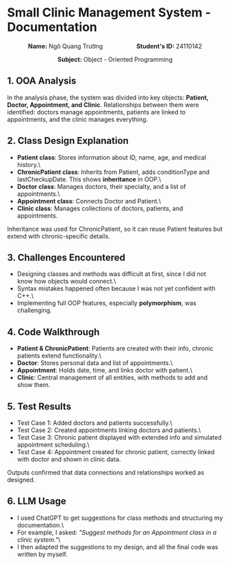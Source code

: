 # Small Clinic Management System - Documentation

<p align="center">
  <b>Name:</b> Ngô Quang Trường &nbsp;&nbsp;&nbsp;&nbsp;&nbsp;&nbsp;&nbsp;&nbsp;&nbsp;&nbsp;&nbsp;&nbsp;&nbsp;&nbsp;&nbsp;&nbsp;&nbsp;&nbsp; <b>Student's ID:</b> 24110142
</p>

<p align="center">
  <b>Subject:</b> Object - Oriented Programming
</p>


## 1. OOA Analysis

In the analysis phase, the system was divided into key objects:
**Patient, Doctor, Appointment, and Clinic**. Relationships between them
were identified: doctors manage appointments, patients are linked to
appointments, and the clinic manages everything.

## 2. Class Design Explanation

-   **Patient class**: Stores information about ID, name, age, and
    medical history.\
-   **ChronicPatient class**: Inherits from Patient, adds conditionType
    and lastCheckupDate. This shows **inheritance** in OOP.\
-   **Doctor class**: Manages doctors, their specialty, and a list of
    appointments.\
-   **Appointment class**: Connects Doctor and Patient.\
-   **Clinic class**: Manages collections of doctors, patients, and
    appointments.

Inheritance was used for ChronicPatient, so it can reuse Patient
features but extend with chronic-specific details.

## 3. Challenges Encountered

-   Designing classes and methods was difficult at first, since I did
    not know how objects would connect.\
-   Syntax mistakes happened often because I was not yet confident with
    C++.\
-   Implementing full OOP features, especially **polymorphism**, was
    challenging.

## 4. Code Walkthrough

-   **Patient & ChronicPatient**: Patients are created with their info,
    chronic patients extend functionality.\
-   **Doctor**: Stores personal data and list of appointments.\
-   **Appointment**: Holds date, time, and links doctor with patient.\
-   **Clinic**: Central management of all entities, with methods to add
    and show them.

## 5. Test Results

-   Test Case 1: Added doctors and patients successfully.\
-   Test Case 2: Created appointments linking doctors and patients.\
-   Test Case 3: Chronic patient displayed with extended info and
    simulated appointment scheduling.\
-   Test Case 4: Appointment created for chronic patient, correctly
    linked with doctor and shown in clinic data.

Outputs confirmed that data connections and relationships worked as
designed.

## 6. LLM Usage

- I used ChatGPT to get suggestions for class methods and structuring my
documentation.\
- For example, I asked: *"Suggest methods for an Appointment class in a
clinic system."*\
- I then adapted the suggestions to my design, and all the final code was
written by myself.
